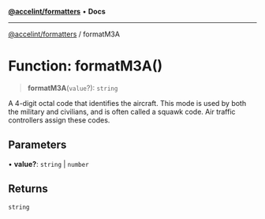 [**@accelint/formatters**](../README.md) • **Docs**

***

[@accelint/formatters](../README.md) / formatM3A

# Function: formatM3A()

> **formatM3A**(`value`?): `string`

A 4-digit octal code that identifies the aircraft. This mode is used by both the
military and civilians, and is often called a squawk code. Air traffic controllers
assign these codes.

## Parameters

• **value?**: `string` \| `number`

## Returns

`string`
